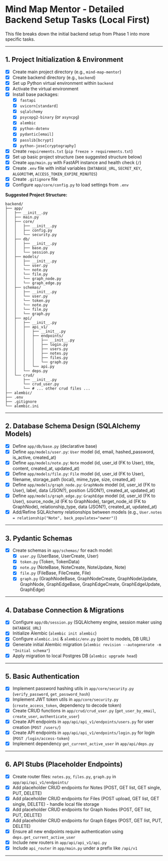 # Mind Map Mentor - Detailed Backend Setup Tasks (Local First)

This file breaks down the initial backend setup from Phase 1 into more specific tasks.

---

## 1. Project Initialization & Environment

- [x] Create main project directory (e.g., `mind-map-mentor`)
- [x] Create backend directory (e.g., `backend`)
- [x] Set up Python virtual environment within `backend`
- [x] Activate the virtual environment
- [x] Install base packages:
  - [x] `fastapi`
  - [x] `uvicorn[standard]`
  - [x] `sqlalchemy`
  - [x] `psycopg2-binary` (or `asyncpg`)
  - [x] `alembic`
  - [x] `python-dotenv`
  - [x] `pydantic[email]`
  - [x] `passlib[bcrypt]`
  - [x] `python-jose[cryptography]`
- [x] Create `requirements.txt` (`pip freeze > requirements.txt`)
- [x] Set up basic project structure (see suggested structure below)
- [x] Create `app/main.py` with FastAPI instance and health check (`/`)
- [x] Create `.env` file with initial variables (`DATABASE_URL`, `SECRET_KEY`, `ALGORITHM`, `ACCESS_TOKEN_EXPIRE_MINUTES`)
- [x] Create `.gitignore` file
- [x] Configure `app/core/config.py` to load settings from `.env`

**Suggested Project Structure:**
```
backend/
├── app/
│   ├── __init__.py
│   ├── main.py
│   ├── core/
│   │   ├── __init__.py
│   │   ├── config.py
│   │   └── security.py
│   ├── db/
│   │   ├── __init__.py
│   │   ├── base.py
│   │   └── session.py
│   ├── models/
│   │   ├── __init__.py
│   │   └── user.py
│   │   └── note.py
│   │   └── file.py
│   │   └── graph_node.py
│   │   └── graph_edge.py
│   ├── schemas/
│   │   ├── __init__.py
│   │   └── user.py
│   │   └── token.py
│   │   └── note.py
│   │   └── file.py
│   │   └── graph.py
│   ├── api/
│   │   ├── __init__.py
│   │   ├── api_v1/
│   │   │   ├── __init__.py
│   │   │   ├── endpoints/
│   │   │   │   ├── __init__.py
│   │   │   │   ├── login.py
│   │   │   │   ├── users.py
│   │   │   │   ├── notes.py
│   │   │   │   ├── files.py
│   │   │   │   └── graph.py
│   │   │   └── api.py
│   │   └── deps.py
│   └── crud/
│       ├── __init__.py
│       └── crud_user.py
│       └── # ... other crud files ...
├── alembic/
├── .env
├── .gitignore
└── alembic.ini
```

---

## 2. Database Schema Design (SQLAlchemy Models)

- [x] Define `app/db/base.py` (declarative base)
- [x] Define `app/models/user.py`: `User` model (id, email, hashed_password, is_active, created_at)
- [x] Define `app/models/note.py`: `Note` model (id, user_id (FK to User), title, content, created_at, updated_at)
- [x] Define `app/models/file.py`: `File` model (id, user_id (FK to User), filename, storage_path (local), mime_type, size, created_at)
- [x] Define `app/models/graph_node.py`: `GraphNode` model (id, user_id (FK to User), label, data (JSON?), position (JSON?), created_at, updated_at)
- [x] Define `app/models/graph_edge.py`: `GraphEdge` model (id, user_id (FK to User), source_node_id (FK to GraphNode), target_node_id (FK to GraphNode), relationship_type, data (JSON?), created_at, updated_at)
- [x] Add/Refine SQLAlchemy relationships between models (e.g., `User.notes = relationship("Note", back_populates="owner")`)

---

## 3. Pydantic Schemas

- [x] Create schemas in `app/schemas/` for each model:
  - [x] `user.py` (UserBase, UserCreate, User)
  - [x] `token.py` (Token, TokenData)
  - [x] `note.py` (NoteBase, NoteCreate, NoteUpdate, Note)
  - [x] `file.py` (FileBase, FileCreate, File)
  - [x] `graph.py` (GraphNodeBase, GraphNodeCreate, GraphNodeUpdate, GraphNode, GraphEdgeBase, GraphEdgeCreate, GraphEdgeUpdate, GraphEdge)

---

## 4. Database Connection & Migrations

- [x] Configure `app/db/session.py` (SQLAlchemy engine, session maker using `DATABASE_URL`)
- [x] Initialize Alembic (`alembic init alembic`)
- [x] Configure `alembic.ini` & `alembic/env.py` (point to models, DB URL)
- [x] Generate initial Alembic migration (`alembic revision --autogenerate -m "Initial schema"`)
- [x] Apply migration to local Postgres DB (`alembic upgrade head`)

---

## 5. Basic Authentication

- [x] Implement password hashing utils in `app/core/security.py` (`verify_password`, `get_password_hash`)
- [x] Implement JWT token utils in `app/core/security.py` (`create_access_token`, dependency to decode token)
- [x] Create CRUD functions in `app/crud/crud_user.py` (`get_user_by_email`, `create_user`, `authenticate_user`)
- [x] Create API endpoints in `app/api/api_v1/endpoints/users.py` for user creation (`POST /users/`)
- [x] Create API endpoints in `app/api/api_v1/endpoints/login.py` for login (`POST /login/access-token`)
- [x] Implement dependency `get_current_active_user` in `app/api/deps.py`

---

## 6. API Stubs (Placeholder Endpoints)

- [x] Create router files: `notes.py`, `files.py`, `graph.py` in `app/api/api_v1/endpoints/`
- [x] Add placeholder CRUD endpoints for Notes (POST, GET list, GET single, PUT, DELETE)
- [x] Add placeholder CRUD endpoints for Files (POST upload, GET list, GET single, DELETE) - handle local file storage
- [x] Add placeholder CRUD endpoints for Graph Nodes (POST, GET list, PUT, DELETE)
- [x] Add placeholder CRUD endpoints for Graph Edges (POST, GET list, PUT, DELETE)
- [x] Ensure all new endpoints require authentication using `deps.get_current_active_user`
- [x] Include new routers in `app/api/api_v1/api.py`
- [x] Include `api_router` in `app/main.py` under a prefix like `/api/v1`

--- 